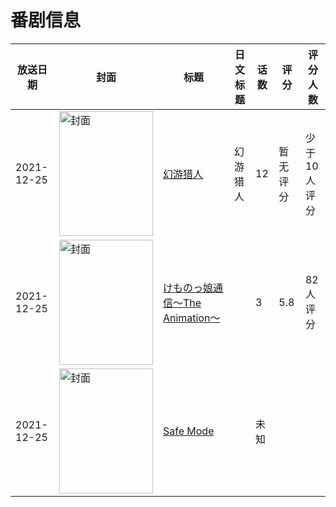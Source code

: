 # 番剧信息

|放送日期|封面|标题|日文标题|话数|评分|评分人数|
|---|---|---|---|---|---|---|
|2021-12-25|<img src="//lain.bgm.tv/pic/cover/c/b3/0a/223144_P8Dlq.jpg" alt="封面" style="width:150px;height:200px;object-fit:cover;">|[幻游猎人](https://bangumi.tv/subject/223144)|幻游猎人|12|暂无评分|少于10人评分|
|2021-12-25|<img src="/img/no_icon_subject.png" alt="封面" style="width:150px;height:200px;object-fit:cover;">|[けものっ娘通信〜The Animation〜](https://bangumi.tv/subject/363866)||3|5.8|82人评分|
|2021-12-25|<img src="//lain.bgm.tv/pic/cover/c/f7/5c/407898_T8rpT.jpg" alt="封面" style="width:150px;height:200px;object-fit:cover;">|[Safe Mode](https://bangumi.tv/subject/407898)||未知|||
